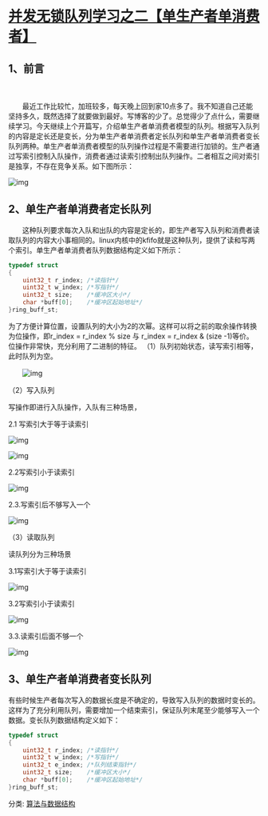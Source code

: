 # [并发无锁队列学习之二【单生产者单消费者】](http://www.cnblogs.com/Anker/p/3864230.html)

## **1、前言**

　　

　　最近工作比较忙，加班较多，每天晚上回到家10点多了。我不知道自己还能坚持多久，既然选择了就要做到最好。写博客的少了。总觉得少了点什么，需要继续学习。今天继续上个开篇写，介绍单生产者单消费者模型的队列。根据写入队列的内容是定长还是变长，分为单生产者单消费者定长队列和单生产者单消费者变长队列两种。单生产者单消费者模型的队列操作过程是不需要进行加锁的。生产者通过写索引控制入队操作，消费者通过读索引控制出队列操作。二者相互之间对索引是独享，不存在竞争关系。如下图所示：

![img](https://images0.cnblogs.com/i/305504/201407/232143026661228.png)

## **2、单生产者单消费者定长队列**

　　这种队列要求每次入队和出队的内容是定长的，即生产者写入队列和消费者读取队列的内容大小事相同的。linux内核中的kfifo就是这种队列，提供了读和写两个索引。单生产者单消费者队列数据结构定义如下所示：


``` cpp
typedef struct
{
    uint32_t r_index; /*读指针*/
    uint32_t w_index; /*写指针*/
    uint32_t size;    /*缓冲区大小*/
    char *buff[0];    /*缓冲区起始地址*/
}ring_buff_st;
```


为了方便计算位置，设置队列的大小为2的次幂。这样可以将之前的取余操作转换为位操作，即r_index = r_index % size 与 r_index = r_index & (size -1)等价。位操作非常快，充分利用了二进制的特征。
（1）队列初始状态，读写索引相等，此时队列为空。

　　![img](https://images0.cnblogs.com/i/305504/201407/232216494799290.png)

（2）写入队列

写操作即进行入队操作，入队有三种场景，

2.1 写索引大于等于读索引

![img](https://images0.cnblogs.com/i/305504/201407/232225071351121.png)

![img](https://images0.cnblogs.com/i/305504/201407/232225596354081.png)

2.2写索引小于读索引

![img](https://images0.cnblogs.com/i/305504/201407/232228114324883.png)

2.3.写索引后不够写入一个

![img](https://images0.cnblogs.com/i/305504/201407/232228231042618.png)

（3）读取队列

读队列分为三种场景

3.1写索引大于等于读索引

![img](https://images0.cnblogs.com/i/305504/201407/232237263389057.png)

3.2写索引小于读索引

![img](https://images0.cnblogs.com/i/305504/201407/232237400417204.png)

3.3.读索引后面不够一个

![img](https://images0.cnblogs.com/i/305504/201407/232237510726067.png)

## **3、单生产者单消费者变长队列**

有些时候生产者每次写入的数据长度是不确定的，导致写入队列的数据时变长的。这样为了充分利用队列，需要增加一个结束索引，保证队列末尾至少能够写入一个数据。变长队列数据结构定义如下：

``` cpp
typedef struct
{
    uint32_t r_index; /*读指针*/
    uint32_t w_index; /*写指针*/
    uint32_t e_index; /*队列结束指针*/
    uint32_t size;    /*缓冲区大小*/
    char *buff[0];    /*缓冲区起始地址*/
}ring_buff_st;
```



分类: [算法与数据结构](https://www.cnblogs.com/alantu2018/category/1163289.html)